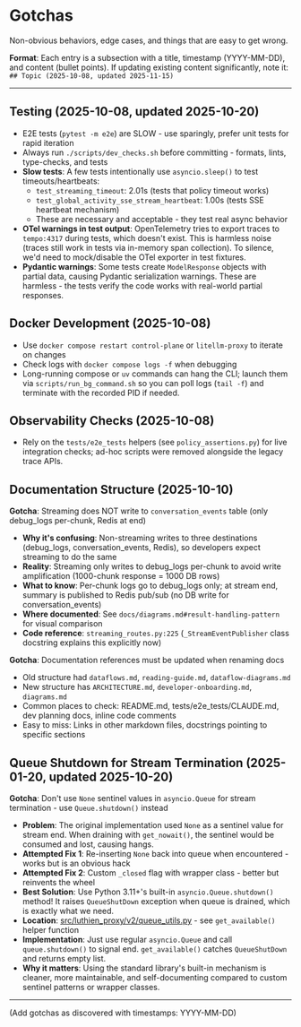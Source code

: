 # Gotchas

Non-obvious behaviors, edge cases, and things that are easy to get wrong.

**Format**: Each entry is a subsection with a title, timestamp (YYYY-MM-DD), and content (bullet points).
If updating existing content significantly, note it: `## Topic (2025-10-08, updated 2025-11-15)`

---

## Testing (2025-10-08, updated 2025-10-20)

- E2E tests (`pytest -m e2e`) are SLOW - use sparingly, prefer unit tests for rapid iteration
- Always run `./scripts/dev_checks.sh` before committing - formats, lints, type-checks, and tests
- **Slow tests**: A few tests intentionally use `asyncio.sleep()` to test timeouts/heartbeats:
  - `test_streaming_timeout`: 2.01s (tests that policy timeout works)
  - `test_global_activity_sse_stream_heartbeat`: 1.00s (tests SSE heartbeat mechanism)
  - These are necessary and acceptable - they test real async behavior
- **OTel warnings in test output**: OpenTelemetry tries to export traces to `tempo:4317` during tests, which doesn't exist. This is harmless noise (traces still work in tests via in-memory span collection). To silence, we'd need to mock/disable the OTel exporter in test fixtures.
- **Pydantic warnings**: Some tests create `ModelResponse` objects with partial data, causing Pydantic serialization warnings. These are harmless - the tests verify the code works with real-world partial responses.

## Docker Development (2025-10-08)

- Use `docker compose restart control-plane` or `litellm-proxy` to iterate on changes
- Check logs with `docker compose logs -f` when debugging
- Long-running compose or `uv` commands can hang the CLI; launch them via `scripts/run_bg_command.sh` so you can poll logs (`tail -f`) and terminate with the recorded PID if needed.

## Observability Checks (2025-10-08)

- Rely on the `tests/e2e_tests` helpers (see `policy_assertions.py`) for live integration checks; ad-hoc scripts were removed alongside the legacy trace APIs.

## Documentation Structure (2025-10-10)

**Gotcha**: Streaming does NOT write to `conversation_events` table (only debug_logs per-chunk, Redis at end)

- **Why it's confusing**: Non-streaming writes to three destinations (debug_logs, conversation_events, Redis), so developers expect streaming to do the same
- **Reality**: Streaming only writes to debug_logs per-chunk to avoid write amplification (1000-chunk response = 1000 DB rows)
- **What to know**: Per-chunk logs go to debug_logs only; at stream end, summary is published to Redis pub/sub (no DB write for conversation_events)
- **Where documented**: See `docs/diagrams.md#result-handling-pattern` for visual comparison
- **Code reference**: `streaming_routes.py:225` (`_StreamEventPublisher` class docstring explains this explicitly now)

**Gotcha**: Documentation references must be updated when renaming docs

- Old structure had `dataflows.md`, `reading-guide.md`, `dataflow-diagrams.md`
- New structure has `ARCHITECTURE.md`, `developer-onboarding.md`, `diagrams.md`
- Common places to check: README.md, tests/e2e_tests/CLAUDE.md, dev planning docs, inline code comments
- Easy to miss: Links in other markdown files, docstrings pointing to specific sections

## Queue Shutdown for Stream Termination (2025-01-20, updated 2025-10-20)

**Gotcha**: Don't use `None` sentinel values in `asyncio.Queue` for stream termination - use `Queue.shutdown()` instead

- **Problem**: The original implementation used `None` as a sentinel value for stream end. When draining with `get_nowait()`, the sentinel would be consumed and lost, causing hangs.
- **Attempted Fix 1**: Re-inserting `None` back into queue when encountered - works but is an obvious hack
- **Attempted Fix 2**: Custom `_closed` flag with wrapper class - better but reinvents the wheel
- **Best Solution**: Use Python 3.11+'s built-in `asyncio.Queue.shutdown()` method! It raises `QueueShutDown` exception when queue is drained, which is exactly what we need.
- **Location**: [src/luthien_proxy/v2/queue_utils.py](src/luthien_proxy/v2/queue_utils.py:18) - see `get_available()` helper function
- **Implementation**: Just use regular `asyncio.Queue` and call `queue.shutdown()` to signal end. `get_available()` catches `QueueShutDown` and returns empty list.
- **Why it matters**: Using the standard library's built-in mechanism is cleaner, more maintainable, and self-documenting compared to custom sentinel patterns or wrapper classes.

---

(Add gotchas as discovered with timestamps: YYYY-MM-DD)

